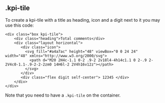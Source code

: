 ## .kpi-tile

To create a kpi-tile with a title as heading, icon and a digit next to it you may use this code:

    <div class="box kpi-tile">
        <div class="heading">Total comments</div>
        <div class="layout horizontal">
           <div class="icon">
             <svg fill="#a4a7ac" height="48" viewBox="0 0 24 24" width="48" xmlns="http://www.w3.org/2000/svg">
               <path d="M20 2H4c-1.1 0-2 .9-2 2v18l4-4h14c1.1 0 2-.9 2-2V4c0-1.1-.9-2-2-2zm0 14H6l-2 2V4h16v12z"></path>
             </svg>
           </div>
           <div class="flex digit self-center"> 12345 </div>
        </div>
    </div>

Note that you need to have a `.kpi-tile` on the container.
